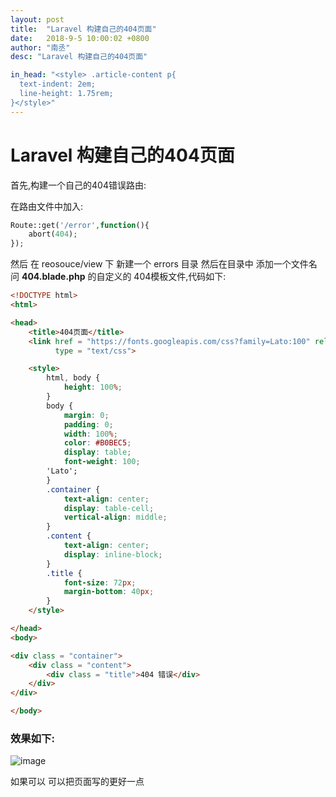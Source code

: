 ```yaml
---
layout: post
title:  "Laravel 构建自己的404页面"
date:   2018-9-5 10:00:02 +0800
author: "南丞"
desc: "Laravel 构建自己的404页面"

in_head: "<style> .article-content p{
  text-indent: 2em;
  line-height: 1.75rem;
}</style>"
---
```


# Laravel 构建自己的404页面

首先,构建一个自己的404错误路由:

在路由文件中加入:

```php
Route::get('/error',function(){
    abort(404);
});
```

然后 在 reosouce/view 下 新建一个 errors 目录 然后在目录中 添加一个文件名问 **404.blade.php** 的自定义的 404模板文件,代码如下:

```html
<!DOCTYPE html>
<html>

<head>
    <title>404页面</title>
    <link href = "https://fonts.googleapis.com/css?family=Lato:100" rel = "stylesheet"
          type = "text/css">

    <style>
        html, body {
            height: 100%;
        }
        body {
            margin: 0;
            padding: 0;
            width: 100%;
            color: #B0BEC5;
            display: table;
            font-weight: 100;
        'Lato';
        }
        .container {
            text-align: center;
            display: table-cell;
            vertical-align: middle;
        }
        .content {
            text-align: center;
            display: inline-block;
        }
        .title {
            font-size: 72px;
            margin-bottom: 40px;
        }
    </style>

</head>
<body>

<div class = "container">
    <div class = "content">
        <div class = "title">404 错误</div>
    </div>
</div>

</body>
```
### 效果如下:

![image](https://user-images.githubusercontent.com/11400329/45200300-c1c29100-b2a2-11e8-9c0d-89a69d3002c0.png)

如果可以 可以把页面写的更好一点